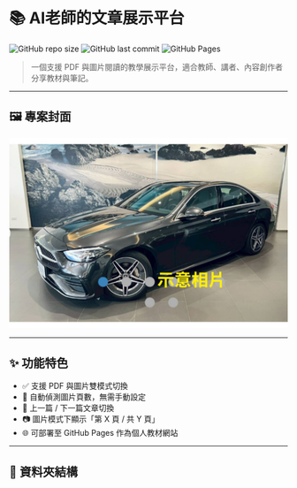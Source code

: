 # 📚 AI老師的文章展示平台

![GitHub repo size](https://img.shields.io/github/repo-size/你的帳號/ai-teacher-platform)
![GitHub last commit](https://img.shields.io/github/last-commit/你的帳號/ai-teacher-platform)
![GitHub Pages](https://img.shields.io/badge/Live-Demo-blue?logo=github)

> 一個支援 PDF 與圖片閱讀的教學展示平台，適合教師、講者、內容創作者分享教材與筆記。

---

## 🖼️ 專案封面

![封面預覽](assets/images/book1/page1.jpg)

---

## ✨ 功能特色

- ✅ 支援 PDF 與圖片雙模式切換
- 📄 自動偵測圖片頁數，無需手動設定
- 🔘 上一篇 / 下一篇文章切換
- 📷 圖片模式下顯示「第 X 頁 / 共 Y 頁」
- 🌐 可部署至 GitHub Pages 作為個人教材網站

---

## 📁 資料夾結構


